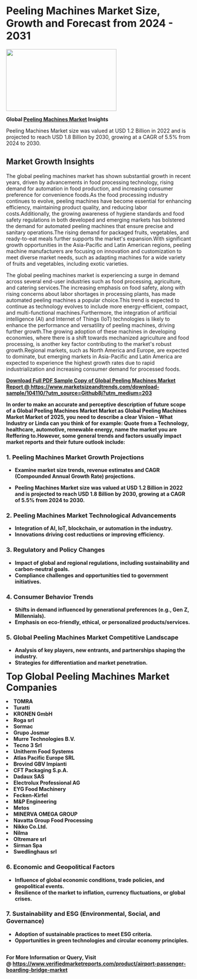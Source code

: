 <H1>Peeling Machines Market Size, Growth and Forecast from 2024 - 2031</H1><img class="aligncenter size-medium wp-image-584254" src="https://thirdeyenews.in/wp-content/uploads/2024/09/Global-Market-Research-300x168.jpeg" alt="" width="300" height="168" /><p><strong>Global&nbsp;<a href="https://www.marketsizeandtrends.com/download-sample/104110/?utm_source=Github8j?utm_medium=203">Peeling Machines Market</a> Insights</strong></p><p>Peeling Machines Market size was valued at USD 1.2 Billion in 2022 and is projected to reach USD 1.8 Billion by 2030, growing at a CAGR of 5.5% from 2024 to 2030.</p><p><h2>Market Growth Insights</h2> <p>The global peeling machines market has shown substantial growth in recent years, driven by advancements in food processing technology, rising demand for automation in food production, and increasing consumer preference for convenience foods.As the food processing industry continues to evolve, peeling machines have become essential for enhancing efficiency, maintaining product quality, and reducing labor costs.Additionally, the growing awareness of hygiene standards and food safety regulations in both developed and emerging markets has bolstered the demand for automated peeling machines that ensure precise and sanitary operations.The rising demand for packaged fruits, vegetables, and ready-to-eat meals further supports the market's expansion.With significant growth opportunities in the Asia-Pacific and Latin American regions, peeling machine manufacturers are focusing on innovation and customization to meet diverse market needs, such as adapting machines for a wide variety of fruits and vegetables, including exotic varieties.</p> <p><strong><a href="#"></a></strong></p> <p>The global peeling machines market is experiencing a surge in demand across several end-user industries such as food processing, agriculture, and catering services.The increasing emphasis on food safety, along with rising concerns about labor shortages in processing plants, has made automated peeling machines a popular choice.This trend is expected to continue as technology evolves to include more energy-efficient, compact, and multi-functional machines.Furthermore, the integration of artificial intelligence (AI) and Internet of Things (IoT) technologies is likely to enhance the performance and versatility of peeling machines, driving further growth.The growing adoption of these machines in developing economies, where there is a shift towards mechanized agriculture and food processing, is another key factor contributing to the market's robust growth.Regional markets, such as North America and Europe, are expected to dominate, but emerging markets in Asia-Pacific and Latin America are expected to experience the highest growth rates due to rapid industrialization and increasing consumer demand for processed foods.</p> <p><strong><a href="#"></p><p><span class=""><strong>Download Full PDF Sample Copy of Global Peeling Machines Market Report</strong> @ <a href="https://www.marketsizeandtrends.com/download-sample/104110/?utm_source=Github8j?utm_medium=203" target="_blank">https://www.marketsizeandtrends.com/download-sample/104110/?utm_source=Github8j?utm_medium=203</a></span></p><p>In order to make an accurate and perceptive description of future scope of a Global&nbsp;Peeling Machines Market Market as Global&nbsp;Peeling Machines Market Market of 2025, you need to describe a clear Vision &ndash; What Industry or Linda can you think of for example: Quote from a Technology, healthcare, automotive, renewable energy, name the market you are Reffering to.However, some general trends and factors usually impact market reports and their future outlook include:</p><h3>1.&nbsp;<strong>Peeling Machines Market Growth Projections</strong></h3><ul><li>Examine market size trends, revenue estimates and CAGR (Compounded Annual Growth Rate) projections.</li><li><p>Peeling Machines Market size was valued at USD 1.2 Billion in 2022 and is projected to reach USD 1.8 Billion by 2030, growing at a CAGR of 5.5% from 2024 to 2030.</p></li></ul><h3>2.&nbsp;<strong>Peeling Machines Market Technological Advancements</strong></h3><ul><li>Integration of AI, IoT, blockchain, or automation in the industry.</li><li>Innovations driving cost reductions or improving efficiency.</li></ul><h3>3.&nbsp;<strong>Regulatory and Policy Changes</strong></h3><ul><li>Impact of global and regional regulations, including sustainability and carbon-neutral goals.</li><li>Compliance challenges and opportunities tied to government initiatives.</li></ul><h3>4.&nbsp;<strong>Consumer Behavior Trends</strong></h3><ul><li>Shifts in demand influenced by generational preferences (e.g., Gen Z, Millennials).</li><li>Emphasis on eco-friendly, ethical, or personalized products/services.</li></ul><h3>5.&nbsp;<strong>Global Peeling Machines Market Competitive Landscape</strong></h3><ul><li>Analysis of key players, new entrants, and partnerships shaping the industry.</li><li>Strategies for differentiation and market penetration.</li></ul><p data-pm-slice="1 1 []"><span style="color: inherit; font-family: inherit; font-size: 25px;">Top Global Peeling Machines Market Companies</span></p><div class="" data-test-id=""><p><li>TOMRA</li><li> Turatti</li><li> KRONEN GmbH</li><li> Roga srl</li><li> Sormac</li><li> Grupo Josmar</li><li> Murre Technologies B.V.</li><li> Tecno 3 Srl</li><li> Unitherm Food Systems</li><li> Atlas Pacific Europe SRL</li><li> Brovind GBV Impianti</li><li> CFT Packaging S.p.A.</li><li> Dadaux SAS</li><li> Electrolux Professional AG</li><li> EYG Food Machinery</li><li> Fecken-Kirfel</li><li> M&P Engineering</li><li> Metos</li><li> MINERVA OMEGA GROUP</li><li> Navatta Group Food Processing</li><li> Nikko Co.Ltd.</li><li> Nilma</li><li> Oltremare srl</li><li> Sirman Spa</li><li> Swedlinghaus srl</li></p></div><h3>6.&nbsp;<strong>Economic and Geopolitical Factors</strong></h3><ul><li>Influence of global economic conditions, trade policies, and geopolitical events.</li><li>Resilience of the market to inflation, currency fluctuations, or global crises.</li></ul><h3>7.&nbsp;<strong>Sustainability and ESG (Environmental, Social, and Governance)</strong></h3><ul><li>Adoption of sustainable practices to meet ESG criteria.</li><li>Opportunities in green technologies and circular economy principles.</li></ul><h2><strong style="font-size: 14px;">For More Information or Query, Visit @&nbsp;</strong><a style="background-color: #ffffff; font-size: 14px;" href="https://www.marketsizeandtrends.com/report/peeling-machines-market/" target="_blank">https://www.verifiedmarketreports.com/product/airport-passenger-boarding-bridge-market</a></h2>